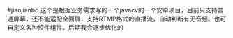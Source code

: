 #jiaojianbo
这个是根据业务需求写的一个javacv的一个安卓项目，目前只支持普通屏幕，还不能适配全面屏，支持RTMP格式的直播流，自动判断有无音频。也可自定义各种控件组件。后期我会逐步优化的
